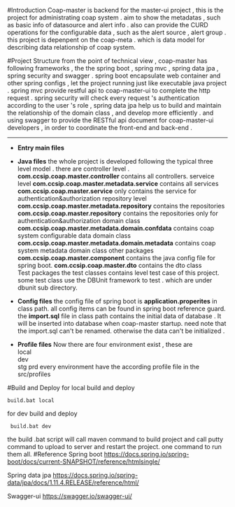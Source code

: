 #Introduction 
Coap-master is backend for the master-ui project  ,  this is the  project for administrating coap system .  aim to show the metadatas , such as basic info of datasource and alert info .  also can provide the CURD operations for the configurable data , such as the alert source , alert group .
this project is depenpent on the coap-meta . which is data model for describing  data relationship of  coap system.

#Project  Structure
from the point of technical view , coap-master has following frameworks ,  the the spring boot  ,  spring mvc  , spring data jpa   ,  spring security and swagger .
spring boot  encapsulate  web container and other spring configs , let the project running just like executable java project .  spring mvc   provide restful api to coap-master-ui to complete the http request . spring security will check every request 's authentication  according to  the user 's role  , spring data jpa  help us to build and maintain  the relationship of the domain class  ,  and develop more efficiently  . and using swagger to provide the RESTful api   document for coap-master-ui developers ,  in order to coordinate the front-end and back-end .

----------
 - **Entry main files**
	 

 - **Java files**
	 the whole project is developed following the typical three level model . there are                controller  level . 
**com.ccsip.coap.master.controller** contains all controllers.
	 serveice level
	  **com.ccsip.coap.master.metadata.service** contains all services 
	  **com.ccsip.coap.master.service** only contains the service for authentication&authorization 
	 repository level
	 **com.ccsip.coap.master.metadata.repository** contains the repositories 
	 **com.ccsip.coap.master.repository** contains the repositories only for 
	 authentication&authorization 
	  domain class 
	 **com.ccsip.coap.master.metadata.domain.confdata** contains coap system configurable data domain class  
	 **com.ccsip.coap.master.metadata.domain.metadata** contains coap system metadata domain class
	 other packages
	**com.ccsip.coap.master.component** contains the java config file for spring boot.
	**com.ccsip.coap.master.dto** contains the dto class  
	Test packages
	the test classes contains level test case of this project. some test class use the DBUnit  framework to  test . which are under  dbunit sub directory.
	 

 - **Config files**
the config file of spring boot is **application.properites** in class path.  all config items can be found  in spring boot reference  guard. 
the **import.sql** file  in class path contains the initial data  of  database . It will be inserted into database when coap-master startup. need note that the import.sql can't be renamed. otherwise the data can't be initialized .


 - **Profile files**
	 Now there are four environment exist , these are  
		 local  
		 dev              
		 stg
		 prd 
		 every environment have the according profile  file in the src/profiles
	 

#Build and Deploy
for local build and deploy

    build.bat local

for dev build and deploy

     build.bat dev
the build .bat script will call maven command to build project and call putty command to upload to server and restart the project.  one command to run them all.
#Reference
Spring boot
https://docs.spring.io/spring-boot/docs/current-SNAPSHOT/reference/htmlsingle/

Spring data jpa
https://docs.spring.io/spring-data/jpa/docs/1.11.4.RELEASE/reference/html/

Swagger-ui
https://swagger.io/swagger-ui/

